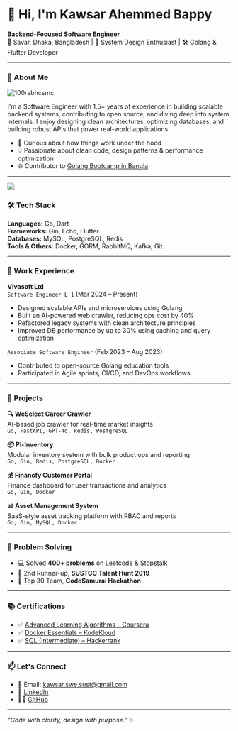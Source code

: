 # 👋 Hi, I'm Kawsar Ahemmed Bappy

**Backend-Focused Software Engineer**  
📍 Savar, Dhaka, Bangladesh | 🧠 System Design Enthusiast | 🛠 Golang & Flutter Developer

---

### 🚀 About Me 

<p align="left"> <img src="https://komarev.com/ghpvc/?username=Bappy60&label=Profile%20views&color=0e75b6&style=flat" alt="100rabhcsmc" /> </p>  

I'm a Software Engineer with 1.5+ years of experience in building scalable backend systems, contributing to open source, and diving deep into system internals. I enjoy designing clean architectures, optimizing databases, and building robust APIs that power real-world applications.

- 🧠 Curious about how things work under the hood
- 💡 Passionate about clean code, design patterns & performance optimization
- 🌐 Contributor to [Golang Bootcamp in Bangla](https://academy.vivasoftltd.com/golang-bootcamp/)

---

<a href="https://www.github.com/Bappy60" target="_blank" rel="noreferrer"><img
src="https://img.shields.io/github/followers/Bappy60?logo=github&style=for-the-badge&color=0891b2&labelColor=1c1917" /></a>



### 🛠 Tech Stack

**Languages:** Go, Dart  
**Frameworks:** Gin, Echo, Flutter  
**Databases:** MySQL, PostgreSQL, Redis  
**Tools & Others:** Docker, GORM, RabbitMQ, Kafka, Git

---

### 💼 Work Experience

**Vivasoft Ltd**  
`Software Engineer L-1` (Mar 2024 – Present)  
- Designed scalable APIs and microservices using Golang
- Built an AI-powered web crawler, reducing ops cost by 40%
- Refactored legacy systems with clean architecture principles  
- Improved DB performance by up to 30% using caching and query optimization

`Associate Software Engineer` (Feb 2023 – Aug 2023)  
- Contributed to open-source Golang education tools  
- Participated in Agile sprints, CI/CD, and DevOps workflows

---

### 🧪 Projects

**🔍 WeSelect Career Crawler**  
AI-based job crawler for real-time market insights  
`Go, FastAPI, GPT-4o, Redis, PostgreSQL`

**📦 Pi-Inventory**  
Modular inventory system with bulk product ops and reporting  
`Go, Gin, Redis, PostgreSQL, Docker`

**💰 Financfy Customer Portal**  
Finance dashboard for user transactions and analytics  
`Go, Gin, Docker`

**📊 Asset Management System**  
SaaS-style asset tracking platform with RBAC and reports  
`Go, Gin, MySQL, Docker`

---

### 🧠 Problem Solving

- 💻 Solved **400+ problems** on [Leetcode](https://leetcode.com/u/Bappy60/) & [Stopstalk](https://www.stopstalk.com/user/profile/Bappy007)
- 🥈 2nd Runner-up, **SUSTCC Talent Hunt 2019**
- 🥉 Top 30 Team, **CodeSamurai Hackathon**

---

### 📚 Certifications

- ✅ [Advanced Learning Algorithms – Coursera](https://www.coursera.org/account/accomplishments/verify/V3TXULJ8C2KC)  
- ✅ [Docker Essentials – KodeKloud](https://learn.kodekloud.com/certificate/60697386-3ffc-46ac-b00c-582d30c9907b)  
- ✅ [SQL (Intermediate) – Hackerrank](https://www.hackerrank.com/certificates/iframe/242040f9c9e9)  

---

### 📫 Let's Connect

- 📧 Email: [kawsar.swe.sust@gmail.com](mailto:kawsar.swe.sust@gmail.com)  
- 💼 [LinkedIn](https://www.linkedin.com/in/kawsar-ahemmmed-bappy/)  
- 🧑‍💻 [GitHub](https://github.com/Bappy60)

---

_"Code with clarity, design with purpose."_ ✨  
